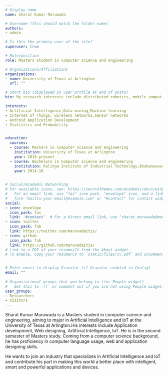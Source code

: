 ```yaml
---
# Display name
name: Sharat Kumar Maruwada

# Username (this should match the folder name)
authors:
- admin

# Is this the primary user of the site?
superuser: true

# Role/position
role: Masters Student in Computer science and engineering

# Organizations/Affiliations
organizations:
- name: University of Texas at Arlington
  url: ""

# Short bio (displayed in user profile at end of posts)
bio: My research interests include distributed robotics, mobile computing and programmable matter.

interests:
- Artificial Intelligence,Data mining,Machine learning
- Internet of Things, wireless networks,sensor networks
- Android Application Development
- Statistics and Probability


education:
  courses:
  - course: Masters in Computer science and engineering
    institution: University of Texas at Arlington
    year: 2019-present
  - course: Bachelors in Computer science and engineering
    institution: Kalinga Institute of Industrial Technology,Bhubaneswar
    year: 2014-18
 

# Social/Academic Networking
# For available icons, see: https://sourcethemes.com/academic/docs/widgets/#icons
#   For an email link, use "fas" icon pack, "envelope" icon, and a link in the
#   form "mailto:your-email@example.com" or "#contact" for contact widget.
social:
- icon: envelope
  icon_pack: fas
  link: '#contact'  # For a direct email link, use "sharat.maruwada@mavs.uta.edu".
- icon: twitter
  icon_pack: fab
  link: https://twitter.com/maruvadaitis/
- icon: github
  icon_pack: fab
  link: https://github.com/maruvadaItis/
# Link to a PDF of your resume/CV from the About widget.
# To enable, copy your resume/CV to `static/files/cv.pdf` and uncomment the lines below.  


# Enter email to display Gravatar (if Gravatar enabled in Config)
email: ""
  
# Organizational groups that you belong to (for People widget)
#   Set this to `[]` or comment out if you are not using People widget.  
user_groups:
- Researchers
- Visitors
---
```


Sharat Kumar Maruwada is a Masters student in computer science and engineering, aiming to major in Artificial Intelligence and IoT at the University of Texas at Arlington.His interests include Application development, Web designing, Artificial Intelligence, IoT. He is in the second semester of Masters study. Coming from a computer science background, he has proficiency in computer language usage, web and application designing skills.

He wants to join an industry that specializes in Artificial Intelligence and IoT and contribute his part in making this world a better place with intelligent, smart and powerful applications and devices.
